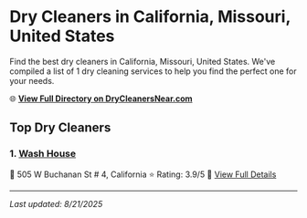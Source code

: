 # Dry Cleaners in California, Missouri, United States

Find the best dry cleaners in California, Missouri, United States. We've compiled a list of 1 dry cleaning services to help you find the perfect one for your needs.

🌐 **[View Full Directory on DryCleanersNear.com](https://drycleanersnear.com/city/US/Missouri/California)**

## Top Dry Cleaners

### 1. [Wash House](https://drycleanersnear.com/dryCleaner/688d7130eedd882ede90bfc6/wash-house)
📍 505 W Buchanan St # 4, California
⭐ Rating: 3.9/5
🔗 [View Full Details](https://drycleanersnear.com/dryCleaner/688d7130eedd882ede90bfc6/wash-house)


---

*Last updated: 8/21/2025*
